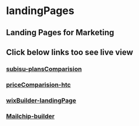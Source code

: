# landingPages
## Landing Pages for Marketing 
## Click below links too see live view

### [subisu-plansComparision](https://alidhuniya.github.io/landingPages/subisu-plansComparision/)
### [priceComparision-htc](https://alidhuniya.github.io/landingPages/priceComparision-htc/)
### [wixBuilder-landingPage](https://alidhuniya.github.io/landingPages/wixBuilder-landingPage/)
### [Mailchip-builder](https://alidhuniya.github.io/landingPages/Mailchip-builder/)
